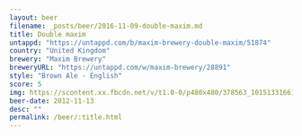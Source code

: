 ```yaml
---
layout: beer
filename: _posts/beer/2016-11-09-double-maxim.md
title: Double maxim
untappd: "https://untappd.com/b/maxim-brewery-double-maxim/51874"
country: "United Kingdom"
brewery: "Maxim Brewery"
breweryURL: "https://untappd.com/w/maxim-brewery/28891"
style: "Brown Ale - English"
score: 5
img: https://scontent.xx.fbcdn.net/v/t1.0-0/p480x480/378563_10151331661023745_1836111728_n.jpg?oh=b91f792ca3084ac534b24e6d6e4ff00b&oe=58FF73B4
beer-date: 2012-11-13
desc: ""
permalink: /beer/:title.html
---
```

